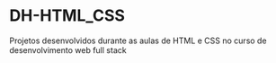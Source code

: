 # DH-HTML_CSS
Projetos desenvolvidos durante as aulas de HTML e CSS no curso de desenvolvimento web full stack
